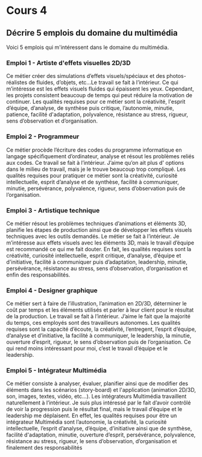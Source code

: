 # Cours 4
## Décrire 5 emplois du domaine du multimédia
Voici 5 emplois qui m'intéressent dans le domaine du multimédia.

### Emploi 1 - Artiste d'effets visuelles 2D/3D

Ce métier créer des simulations d’effets visuels/spéciaux et des photos-réalistes de fluides, d’objets, etc...Le travail se fait à l’intérieur. Ce qui m’intéresse est les effets visuels fluides qui épaissent les yeux. Cependant, les projets consistent beaucoup de temps qui peut réduire la motivation de continuer. Les qualités requises pour ce métier sont la créativité, l'esprit d’équipe, d’analyse, de synthèse puis critique, l’autonomie, minutie, patience, facilité d'adaptation, polyvalence, résistance au stress, rigueur, sens d’observation et d’organisation. 

### Emploi 2 - Programmeur

Ce métier procède l’écriture des codes du programme informatique en langage spécifiquement d’ordinateur, analyse et résout les problèmes reliés aux codes. Ce travail se fait à l’intérieur. J’aime qu’on ait plus d' options dans le milieu de travail, mais je le trouve beaucoup trop compliqué. Les qualités requises pour pratiquer ce métier sont la créativité, curiosité intellectuelle, esprit d’analyse et de synthèse, facilité à communiquer, minutie, persévérance, polyvalence, rigueur, sens d’observation puis de l’organisation.

### Emploi 3 - Artistique technique

Ce métier résout les problèmes techniques d’animations et éléments 3D, planifie les étapes de production ainsi que de développer les effets visuels techniques avec les outils demandés. Le métier se fait à l’intérieur. Je m’intéresse aux effets visuels avec les éléments 3D, mais le travail d’équipe est recommandé ce qui me fait douter. En fait, les qualités requises sont la créativité, curiosité intellectuelle, esprit critique, d’analyse, d’équipe et d'initiative, facilité à communiquer puis d’adaptation, leadership, minutie, persévérance, résistance au stress, sens d’observation, d’organisation et enfin des responsabilités.


### Emploi 4 - Designer graphique

Ce métier sert à faire de l’illustration, l’animation en 2D/3D, déterminer le coût par temps et les éléments utilisés et parler à leur client pour le résultat de la production. Le travail se fait à l’intérieur. J’aime le fait que la majorité du temps, ces employés sont des travailleurs autonomes. Les qualités requises sont la capacité d’écoute, la créativité, l’entregent, l’esprit d’équipe, d’analyse et d’initiative, la facilité à communiquer, le leadership, la minutie, ouverture d’esprit, rigueur, le sens d’observation puis de l’organisation. Ce qui rend moins intéressant pour moi, c’est le travail d’équipe et le leadership.


### Emploi 5 - Intégrateur Multimédia

Ce métier consiste à analyser, évaluer, planifier ainsi que de modifier des éléments dans les scénarios (story-board) et l'application (animation 2D/3D, son, images, textes, vidéo, etc…). Les intégrateurs Multimédia travaillent naturellement à l’intérieur. Je suis plus intéressé par le fait d’avoir contrôlé de voir la progression puis le résultat final, mais le travail d’équipe et le leadership me déplaisent. En effet, les qualités requises pour être un intégrateur Multimédia sont l’autonomie, la créativité, la curiosité intellectuelle, l’esprit d’analyse, d’équipe, d’initiative ainsi que de synthèse, facilité d'adaptation, minutie, ouverture d’esprit, persévérance, polyvalence, résistance au stress, rigueur, le sens d’observation, d’organisation et finalement des responsabilités 




